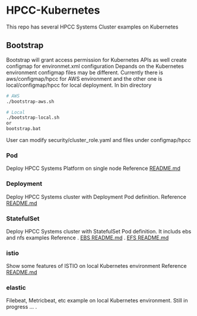 # HPCC-Kubernetes
This repo has several HPCC Systems Cluster examples on Kubernetes

## Bootstrap ###
Bootstrap will grant access permission for Kubernetes APIs as well create configmap for environmet.xml configuration
Depands on the Kubernetes environment configmap files may be different. Currently there is aws/configmap/hpcc for AWS environment and the other one is local/configmap/hpcc for local deployment.
In bin directory 
```sh
# AWS
./bootstrap-aws.sh

# Local
./bootstrap-local.sh
or 
bootstrap.bat
```
User can modify security/cluster_role.yaml and files under configmap/hpcc 

### Pod ###
Deploy HPCC Systems Platform on single node
Reference [README.md](Pod/README.md)

### Deployment ###
Deploy HPCC Systems cluster with Deployment Pod definition. 
Reference [README.md](Deployment/dp-1/README.md)

### StatefulSet ###
Deploy HPCC Systems cluster with StatefulSet Pod definition. 
It includs ebs and nfs examples
Reference 
  . [EBS README.md](StatefulSet/ebs/ebs-1/README.md)
  . [EFS README.md](StatefulSet/efs/efs-1/README.md)

### istio ###
Show some features of ISTIO on local Kubernetes environment
Reference [README.md](istio/demo/README.md)

### elastic ###
Filebeat, Metricbeat, etc example on local Kubernetes environment. 
Still in progress ...
. 

